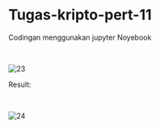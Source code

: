 # Tugas-kripto-pert-11

Codingan menggunakan jupyter Noyebook

<br>

![23](https://github.com/rosmananda/Tugas-kripto-pert-11/assets/95514299/c1419621-d7d9-42da-9b01-71f753d1a8d4)






Result:

<br>

![24](https://github.com/rosmananda/Tugas-kripto-pert-11/assets/95514299/9b642bb4-4475-437e-90ca-7fc234b4e137)
